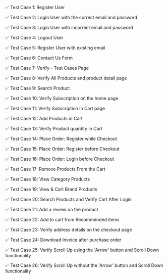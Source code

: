 ✅ Test Case 1: Register User

✅ Test Case 2: Login User with the correct email and password

✅ Test Case 3: Login User with incorrect email and password

✅ Test Case 4: Logout User

✅ Test Case 5: Register User with existing email

✅ Test Case 6: Contact Us Form

✅ Test Case 7: Verify - Test Cases Page

✅ Test Case 8: Verify All Products and product detail page

✅ Test Case 9: Search Product

✅ Test Case 10: Verify Subscription on the home page

✅ Test Case 11: Verify Subscription in Cart page

✅ Test Case 12: Add Products in Cart

✅ Test Case 13: Verify Product quantity in Cart

✅ Test Case 14: Place Order: Register while Checkout

✅ Test Case 15: Place Order: Register before Checkout

✅ Test Case 16: Place Order: Login before Checkout

✅ Test Case 17: Remove Products From the Cart

✅ Test Case 18: View Category Products

✅ Test Case 19: View & Cart Brand Products

✅ Test Case 20: Search Products and Verify Cart After Login

✅ Test Case 21: Add a review on the product

✅ Test Case 22: Add to cart from Recommended items

✅ Test Case 23: Verify address details on the checkout page

✅ Test Case 24: Download Invoice after purchase order

✅ Test Case 25: Verify Scroll Up using the 'Arrow' button and Scroll Down functionality

✅ Test Case 26: Verify Scroll Up without the 'Arrow' button and Scroll Down functionality
